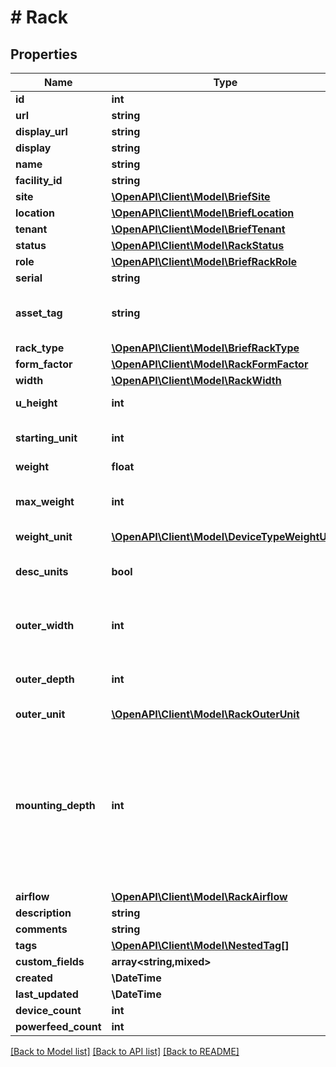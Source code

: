 # # Rack

## Properties

Name | Type | Description | Notes
------------ | ------------- | ------------- | -------------
**id** | **int** |  | [readonly]
**url** | **string** |  | [readonly]
**display_url** | **string** |  | [readonly]
**display** | **string** |  | [readonly]
**name** | **string** |  |
**facility_id** | **string** |  | [optional]
**site** | [**\OpenAPI\Client\Model\BriefSite**](BriefSite.md) |  |
**location** | [**\OpenAPI\Client\Model\BriefLocation**](BriefLocation.md) |  | [optional]
**tenant** | [**\OpenAPI\Client\Model\BriefTenant**](BriefTenant.md) |  | [optional]
**status** | [**\OpenAPI\Client\Model\RackStatus**](RackStatus.md) |  | [optional]
**role** | [**\OpenAPI\Client\Model\BriefRackRole**](BriefRackRole.md) |  | [optional]
**serial** | **string** |  | [optional]
**asset_tag** | **string** | A unique tag used to identify this rack | [optional]
**rack_type** | [**\OpenAPI\Client\Model\BriefRackType**](BriefRackType.md) |  | [optional]
**form_factor** | [**\OpenAPI\Client\Model\RackFormFactor**](RackFormFactor.md) |  | [optional]
**width** | [**\OpenAPI\Client\Model\RackWidth**](RackWidth.md) |  | [optional]
**u_height** | **int** | Height in rack units | [optional]
**starting_unit** | **int** | Starting unit for rack | [optional]
**weight** | **float** |  | [optional]
**max_weight** | **int** | Maximum load capacity for the rack | [optional]
**weight_unit** | [**\OpenAPI\Client\Model\DeviceTypeWeightUnit**](DeviceTypeWeightUnit.md) |  | [optional]
**desc_units** | **bool** | Units are numbered top-to-bottom | [optional]
**outer_width** | **int** | Outer dimension of rack (width) | [optional]
**outer_depth** | **int** | Outer dimension of rack (depth) | [optional]
**outer_unit** | [**\OpenAPI\Client\Model\RackOuterUnit**](RackOuterUnit.md) |  | [optional]
**mounting_depth** | **int** | Maximum depth of a mounted device, in millimeters. For four-post racks, this is the distance between the front and rear rails. | [optional]
**airflow** | [**\OpenAPI\Client\Model\RackAirflow**](RackAirflow.md) |  | [optional]
**description** | **string** |  | [optional]
**comments** | **string** |  | [optional]
**tags** | [**\OpenAPI\Client\Model\NestedTag[]**](NestedTag.md) |  | [optional]
**custom_fields** | **array<string,mixed>** |  | [optional]
**created** | **\DateTime** |  | [readonly]
**last_updated** | **\DateTime** |  | [readonly]
**device_count** | **int** |  | [readonly]
**powerfeed_count** | **int** |  | [readonly]

[[Back to Model list]](../../README.md#models) [[Back to API list]](../../README.md#endpoints) [[Back to README]](../../README.md)
